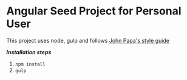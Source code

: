 # Angular Seed Project for Personal User

This project uses node, gulp and follows [John Papa's style guide](https://github.com/johnpapa/angular-styleguide/blob/master/a1/README.md#modules)

**_Installation steps_**
1) `npm install`
2) `gulp`